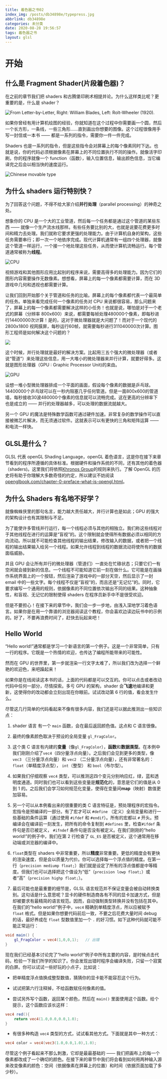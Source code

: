 ```yaml
---
title: 着色器之书02
index_img: /posts/db34898e/typepress.jpg
abbrlink: db34898e
categories: 未分类
date: 2020-08-28 19:56:57
tags: 着色器之书
layout: glsl
---
```


# 开始

## 什么是 Fragment Shader(片段着色器)？

在之前的章节我们把 shaders 和古腾堡印刷术相提并论。为什么这样类比呢？更重要的是，什么是 shader？

![From Letter-by-Letter, Right: William Blades, Left: Rolt-Wheeler (1920).](%E7%9D%80%E8%89%B2%E5%99%A8%E4%B9%8B%E4%B9%A602/print.png)

如果你曾经有用计算机绘图的经验，你就知道在这个过程中你需要画一个圆，然后一个长方形，一条线，一些三角形……直到画出你想要的图像。这个过程很像用手写一封信或一本书 —— 都是一系列的指令，需要你一件一件完成。

Shaders 也是一系列的指令，但是这些指令会对屏幕上的每个像素同时下达。也就是说，你的代码必须根据像素在屏幕上的不同位置执行不同的操作。就像活字印刷，你的程序就像一个 function（函数），输入位置信息，输出颜色信息，当它编译完之后会以相当快的速度运行。

![Chinese movable type](%E7%9D%80%E8%89%B2%E5%99%A8%E4%B9%8B%E4%B9%A602/typepress.jpg)

## 为什么 shaders 运行特别快？

为了回答这个问题，不得不给大家介绍**并行处理**（parallel processing）的神奇之处。

想象你的 CPU 是一个大的工业管道，然后每一个任务都是通过这个管道的某些东西 —— 就像一个生产流水线那样。有些任务要比别的大，也就是说要花费更多时间和精力去处理。我们就称它要求更强的处理能力。由于计算机自身的架构，这些任务需要串行；即一次一个地依序完成。现代计算机通常有一组四个处理器，就像这个管道一样运行，一个接一个地处理这些任务，从而使计算机流畅运行。每个管道通常被称为**线程**。

![CPU](%E7%9D%80%E8%89%B2%E5%99%A8%E4%B9%8B%E4%B9%A602/00.jpeg)

视频游戏和其他图形应用比起别的程序来说，需要高得多的处理能力。因为它们的图形内容需要操作无数像素。想想看，屏幕上的每一个像素都需要计算，而在 3D 游戏中几何和透视也都需要计算。

让我们回到开始那个关于管道和任务的比喻。屏幕上的每个像素都代表一个最简单的任务。单独来看完成任何一个像素的任务对 CPU 来说都很容易，那么问题来了，屏幕上的每一个像素都需要解决这样的小任务！也就是说，哪怕是对于一个老式的屏幕（分辨率 800x600）来说，都需要每帧处理480000个像素，即每秒进行14400000次计算！是的，这对于微处理器就是大问题了！而对于一个现代的 2800x1800 视网膜屏，每秒运行60帧，就需要每秒进行311040000次计算。图形工程师是如何解决这个问题的？

![](%E7%9D%80%E8%89%B2%E5%99%A8%E4%B9%8B%E4%B9%A602/03.jpeg)

这个时候，并行处理就是最好的解决方案。比起用三五个强大的微处理器（或者说“管道”）来处理这些信息，用一大堆小的微处理器来并行计算，就要好得多。这就是图形处理器（GPU : Graphic Processor Unit)的来由。

![GPU](%E7%9D%80%E8%89%B2%E5%99%A8%E4%B9%8B%E4%B9%A602/04.jpeg)

设想一堆小型微处理器排成一个平面的画面，假设每个像素的数据是乒乓球。14400000个乒乓球可以在一秒内阻塞几乎任何管道。但是一面800x600的管道墙，每秒接收30波480000个像素的信息就可以流畅完成。这在更高的分辨率下也是成立的 —— 并行的处理器越多，可以处理的数据流就越大。

另一个 GPU 的魔法是特殊数学函数可通过硬件加速。非常复杂的数学操作可以直接被微芯片解决，而无须通过软件。这就表示可以有更快的三角和矩阵运算 —— 和电流一样快。

## GLSL是什么？

GLSL 代表 openGL Shading Language，openGL 着色语言，这是你在接下来章节看到的程序所遵循的具体标准。根据硬件和操作系统的不同，还有其他的着色器（shaders)。这里我们将依照[Khronos Group](https://www.khronos.org/opengl/)的规则来执行。了解 OpenGL 的历史将有助于你理解大多数奇怪的约定，所以建议不妨阅读[openglbook.com/chapter-0-preface-what-is-opengl.html](http://openglbook.com/chapter-0-preface-what-is-opengl.html)。

## 为什么 Shaders 有名地不好学？

就像蜘蛛侠里的那句名言，能力越大责任越大，并行计算也是如此；GPU 的强大的架构设计也有其限制与不足。

为了能使许多管线并行运行，每一个线程必须与其他的相独立。我们称这些线程对于其他线程在进行的运算是“盲视”的。这个限制就会使得所有数据必须以相同的方向流动。所以就不可能检查其他线程的输出结果，修改输入的数据，或者把一个线程的输出结果输入给另一个线程。如果允许线程到线程的数据流动将使所有的数据面临威胁。

并且 GPU 会让所有并行的微处理器（管道们）一直处在忙碌状态；只要它们一有空闲就会接到新的信息。一个线程不可能知道它前一刻在做什么。它可能是在画操作系统界面上的一个按钮，然后渲染了游戏中的一部分天空，然后显示了一封 email 中的一些文字。每个线程不仅是“盲视”的，而且还是“无记忆”的。同时，它要求编写一个通用的规则，依据像素的不同位置依次输出不同的结果。这种抽象性，和盲视、无记忆的限制使得 shaders 在程序员新手中不是很受欢迎。

但是不要担心！在接下来的章节中，我们会一步一步地，由浅入深地学习着色语言。如果你是在用一个靠谱的浏览器阅读这个教程，你会喜欢边读边玩书中的示例的。好了，不要再浪费时间了，赶快去玩起来吧！ 

## Hello World

“Hello world!”通常都是学习一个新语言的第一个例子。这是一个非常简单，只有一行的程序。它既是一个热情的欢迎，也传达了编程所能带来的可能性。

然而在 GPU 的世界里，第一步就渲染一行文字太难了，所以我们改为选择一个鲜艳的欢迎色，来吧躁起来！

<div class="container" style="background:red;margin:0;padding:0">
    <div class="codeAndCanvas" data="/blog/glsl/hello_world.frag" style="width:100%;height:auto;margin-bottom:10px"></div>
</div>


如果你是在线阅读这本书的话，上面的代码都是可以交互的。你可以点击或者改动代码中任何一部分，尽情探索。多亏 GPU 的架构，shader 会**飞速**地编译和更新，这使得你的改动都会立刻出现在你眼前。试试改动第 6 行的值，看会发生什么。

尽管这几行简单的代码看起来不像有很多内容，我们还是可以据此推测出一些知识点：

1. shader 语言 有一个 `main` 函数，会在最后返回颜色值。这点和 C 语言很像。

2. 最终的像素颜色取决于预设的全局变量 `gl_FragColor`。

3. 这个类 C 语言有内建的**变量**（像`gl_FragColor`），**函数**和**数据类型**。在本例中我们刚刚介绍了`vec4`（四分量浮点向量）。之后我们会见到更多的类型，像 `vec3` （三分量浮点向量）和 `vec2` （二分量浮点向量），还有非常著名的：`float`（单精度浮点型）， `int`（整型） 和 `bool`（布尔型）。

4. 如果我们仔细观察 `vec4` 类型，可以推测这四个变元分别响应红，绿，蓝和透明度通道。同时我们也可以看到这些变量是**规范化**的，意思是它们的值是从 0 到 1 的。之后我们会学习如何规范化变量，使得在变量间**map**（映射）数值更加容易。

5. 另一个可以从本例看出来的很重要的类 C 语言特征是，预处理程序的宏指令。宏指令是预编译的一部分。有了宏才可以 `#define` （定义）全局变量和进行一些基础的条件运算（通过使用 `#ifdef` 和 `#endif`）。所有的宏都以 `#` 开头。预编译会在编译前一刻发生，把所有的命令复制到 `#defines` 里，检查`#ifdef` 条件句是否已被定义， `#ifndef` 条件句是否没有被定义。在我们刚刚的“hello world!”的例子中，我们在第 2 行检查了 `GL_ES` 是否被定义，这个通常用在移动端或浏览器的编译中。

6. `float`类型在 shaders 中非常重要，所以**精度**非常重要。更低的精度会有更快的渲染速度，但是会以质量为代价。你可以选择每一个浮点值的精度。在第一行（`precision mediump float;`）我们就是设定了所有的浮点值都是中等精度。但我们也可以选择把这个值设为“低”（`precision lowp float;`）或者“高”（`precision highp float;`）。

7. 最后可能也是最重要的细节是，GLSL 语言规范并不保证变量会被自动转换类别。这句话是什么意思呢？显卡的硬件制造商各有不同的显卡加速方式，但是却被要求有最精简的语言规范。因而，自动强制类型转换并没有包括在其中。在我们的“hello world!”例子中，`vec4` 精确到单精度浮点，所以应被赋予 `float` 格式。但是如果你想要代码前后一致，不要之后花费大量时间 debug 的话，最好养成在 `float` 型数值里加一个 `.` 的好习惯。如下这种代码就可能不能正常运行：

```glsl
void main() {
	gl_FragColor = vec4(1,0,0,1);	// 出错
}
```

现在我们已经基本讨论完了“hello world!”例子中所有主要的内容，是时候点击代码，检验一下我们所学的知识了。你会发现出错时程序会编译失败，只留一个寂寞的白屏。你可以试试一些好玩的小点子，比如说：

- 把单精度浮点值换成整型数值，猜猜你的显卡能不能容忍这个行为。

- 试试把第六行注释掉，不给函数赋任何像素的值。

- 尝试另外写个函数，返回某个颜色，然后在 `main()` 里面使用这个函数。给个提示，这个函数应该长这样：

```glsl
vec4 red(){
    return vec4(1.0,0.0,0.0,1.0);
}
```

- 有很多种构造 `vec4` 类型的方式，试试看其他方式。下面就是其中一种方式：

```glsl
vec4 color = vec4(vec3(1.0,0.0,1.0),1.0);
```

尽管这个例子看起来不那么刺激，它却是最最基础的 —— 我们把画布上的每一个像素都改成了一个确切的颜色。在接下来的章节中我们将会看到如何用两种输入源来改变像素的颜色：空间（依据像素在屏幕上的位置）和时间（依据页面加载了多少秒）。